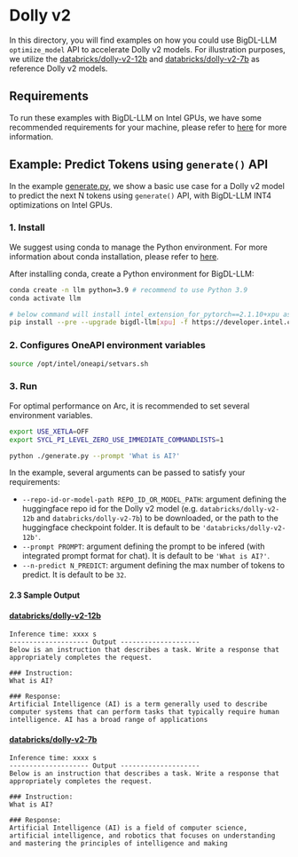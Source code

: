 # Dolly v2
In this directory, you will find examples on how you could use BigDL-LLM `optimize_model` API to accelerate Dolly v2 models. For illustration purposes, we utilize the [databricks/dolly-v2-12b](https://huggingface.co/databricks/dolly-v2-12b) and [databricks/dolly-v2-7b](https://huggingface.co/databricks/dolly-v2-7b) as reference Dolly v2 models.

## Requirements
To run these examples with BigDL-LLM on Intel GPUs, we have some recommended requirements for your machine, please refer to [here](../../../README.md#requirements) for more information.

## Example: Predict Tokens using `generate()` API
In the example [generate.py](./generate.py), we show a basic use case for a Dolly v2 model to predict the next N tokens using `generate()` API, with BigDL-LLM INT4 optimizations on Intel GPUs.
### 1. Install
We suggest using conda to manage the Python environment. For more information about conda installation, please refer to [here](https://docs.conda.io/en/latest/miniconda.html#).

After installing conda, create a Python environment for BigDL-LLM:
```bash
conda create -n llm python=3.9 # recommend to use Python 3.9
conda activate llm

# below command will install intel_extension_for_pytorch==2.1.10+xpu as default
pip install --pre --upgrade bigdl-llm[xpu] -f https://developer.intel.com/ipex-whl-stable-xpu
```

### 2. Configures OneAPI environment variables
```bash
source /opt/intel/oneapi/setvars.sh
```

### 3. Run

For optimal performance on Arc, it is recommended to set several environment variables.

```bash
export USE_XETLA=OFF
export SYCL_PI_LEVEL_ZERO_USE_IMMEDIATE_COMMANDLISTS=1
```

```bash
python ./generate.py --prompt 'What is AI?'
```

In the example, several arguments can be passed to satisfy your requirements:

- `--repo-id-or-model-path REPO_ID_OR_MODEL_PATH`: argument defining the huggingface repo id for the Dolly v2 model (e.g. `databricks/dolly-v2-12b` and `databricks/dolly-v2-7b`) to be downloaded, or the path to the huggingface checkpoint folder. It is default to be `'databricks/dolly-v2-12b'`.
- `--prompt PROMPT`: argument defining the prompt to be infered (with integrated prompt format for chat). It is default to be `'What is AI?'`.
- `--n-predict N_PREDICT`: argument defining the max number of tokens to predict. It is default to be `32`.

#### 2.3 Sample Output

#### [databricks/dolly-v2-12b](https://huggingface.co/databricks/dolly-v2-12b)
```log
Inference time: xxxx s
-------------------- Output --------------------
Below is an instruction that describes a task. Write a response that appropriately completes the request.

### Instruction:
What is AI?

### Response:
Artificial Intelligence (AI) is a term generally used to describe computer systems that can perform tasks that typically require human intelligence. AI has a broad range of applications
```

#### [databricks/dolly-v2-7b](https://huggingface.co/databricks/dolly-v2-7b)
```log
Inference time: xxxx s
-------------------- Output --------------------
Below is an instruction that describes a task. Write a response that appropriately completes the request.

### Instruction:
What is AI?

### Response:
Artificial Intelligence (AI) is a field of computer science, artificial intelligence, and robotics that focuses on understanding and mastering the principles of intelligence and making
```
